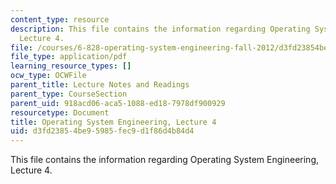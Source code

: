 ```yaml
---
content_type: resource
description: This file contains the information regarding Operating System Engineering,
  Lecture 4.
file: /courses/6-828-operating-system-engineering-fall-2012/d3fd23854be95985fec9d1f86d4b84d4_MIT6_828F12_lec4_notes.pdf
file_type: application/pdf
learning_resource_types: []
ocw_type: OCWFile
parent_title: Lecture Notes and Readings
parent_type: CourseSection
parent_uid: 918acd06-aca5-1088-ed18-7978df900929
resourcetype: Document
title: Operating System Engineering, Lecture 4
uid: d3fd2385-4be9-5985-fec9-d1f86d4b84d4
---
```

This file contains the information regarding Operating System Engineering, Lecture 4.

